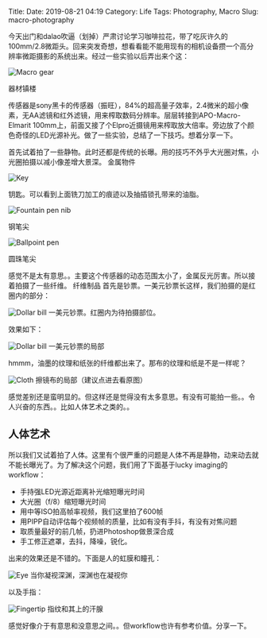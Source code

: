Title: 
Date: 2019-08-21 04:19
Category: Life
Tags: Photography, Macro
Slug: macro-photography

今天出门和dalao吹逼（划掉）严肃讨论学习咖啡拉花，带了吃灰许久的100mm/2.8微距头。回来突发奇想，想看看能不能用现有的相机设备攒一个高分辨率微距摄影的系统出来。经过一些实验以后弄出来个这：

![Macro gear](/images/macro-gear.jpg)

器材镇楼

传感器是sony黑卡的传感器（振旺），84%的超高量子效率，2.4微米的超小像素，无AA滤镜和红外滤镜，用来榨取数码分辨率。层层转接到APO-Macro-Elmarit 100mm上，前面又接了个Elpro近摄镜用来榨取放大倍率。旁边放了个颜色奇怪的LED光源补光。做了一些实验，总结了一下技巧。想着分享一下。

首先试着拍了一些静物。此时还都是传统的长曝。用的技巧不外乎大光圈对焦，小光圈拍摄以减小像差增大景深。
金属物件

![Key](/images/macro-key.jpg)

钥匙。可以看到上面铣刀加工的痕迹以及抽插锁孔带来的油脂。

![Fountain pen nib](/images/macro-pen-nib.jpg)

钢笔尖

![Ballpoint pen](/images/macro-ballpoint.jpg)

圆珠笔尖

感觉不是太有意思。。主要这个传感器的动态范围太小了，金属反光厉害。所以接着拍摄了一些纤维。
纤维制品
首先是钞票。一美元钞票长这样，我们拍摄的是红圈内的部分：

![Dollar bill](/images/macro-dollarbill-small.jpg)
一美元钞票。红圈内为待拍摄部位。

效果如下：

![Dollar bill](/images/macro-dollarbill-small.jpg)
一美元钞票的局部

hmmm，油墨的纹理和纸张的纤维都出来了。那布的纹理和纸是不是一样呢？

![Cloth](/images/macro-cloth.jpg)
擦镜布的局部（建议点进去看原图）

感觉差别还是蛮明显的。但这样还是觉得没有太多意思。有没有可能拍一些。。令人兴奋的东西。。比如人体艺术之类的。。

## 人体艺术

所以我们又试着拍了人体。这里有个很严重的问题是人体不再是静物，动来动去就不能长曝光了。为了解决这个问题，我们用了下面基于lucky imaging的workflow：

 * 手持强LED光源近距离补光缩短曝光时间
 * 大光圈（f/8）缩短曝光时间
 * 用中等ISO拍高帧率视频，我们这里拍了600帧
 * 用PIPP自动评估每个视频帧的质量，比如有没有手抖，有没有对焦问题
 * 取质量最好的前几帧，扔进Photoshop做景深合成
 * 手工修正遮罩，去抖，降噪，锐化。

出来的效果还是不错的。下面是人的虹膜和瞳孔：

![Eye](/images/macro-eye.jpg)
当你凝视深渊，深渊也在凝视你

以及手指：

![Fingertip](/images/macro-fingertip.jpg)
指纹和其上的汗腺

感觉好像介于有意思和没意思之间。。但workflow也许有参考价值。分享一下。